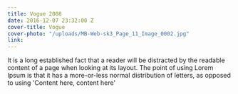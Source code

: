 ```yaml
---
title: Vogue 2008
date: 2016-12-07 23:32:00 Z
cover-title: Vogue
cover-photo: "/uploads/MB-Web-sk3_Page_11_Image_0002.jpg"
link: 
---
```


It is a long established fact that a reader will be distracted by the readable content of a page when looking at its layout. The point of using Lorem Ipsum is that it has a more-or-less normal distribution of letters, as opposed to using 'Content here, content here'